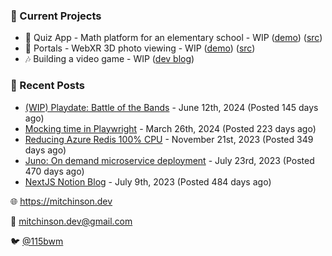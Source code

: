 ### 📌 Current Projects
- 📝 Quiz App - Math platform for an elementary school - WIP ([demo](https://quiz-staging.mitchinson.dev/)) ([src](https://github.com/bmitchinson/budget-entry))
- 📸 Portals - WebXR 3D photo viewing - WIP ([demo](https://portals.mitchinson.dev/)) ([src](https://github.com/bmitchinson/vr-jpg-viewer-webxr))
- 🎶 Building a video game - WIP ([dev blog](https://blog.mitchinson.dev/playdate-dev-one))

### 📝 Recent Posts

- [(WIP) Playdate: Battle of the Bands](https://blog.mitchinson.dev/playdate-dev-one) - June 12th, 2024 (Posted 145 days ago)
- [Mocking time in Playwright](https://blog.mitchinson.dev/playwright-mock-time) - March 26th, 2024 (Posted 223 days ago)
- [Reducing Azure Redis 100% CPU](https://blog.mitchinson.dev/redis-cpu) - November 21st, 2023 (Posted 349 days ago)
- [Juno: On demand microservice deployment](https://blog.mitchinson.dev/juno) - July 23rd, 2023 (Posted 470 days ago)
- [NextJS Notion Blog](https://blog.mitchinson.dev/blog-2023) - July 9th, 2023 (Posted 484 days ago)

🌐 https://mitchinson.dev

💌 mitchinson.dev@gmail.com

🐦 [@115bwm](https://twitter.com/115bwm)